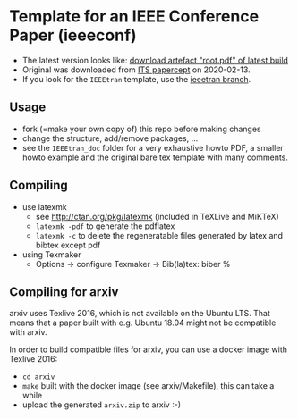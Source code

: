 # Template for an IEEE Conference Paper (ieeeconf)

- The latest version looks like: [download artefact "root.pdf" of latest build](https://gitlab.mrt.uni-karlsruhe.de/MRT/ieee_conference_template_latex/builds/artifacts/master/file/root.pdf?job=compile_pdf)
- Original was downloaded from [ITS papercept](http://its.papercept.net/conferences/support/tex.php) on 2020-02-13.
- If you look for the `IEEEtran` template, use the [ieeetran branch](https://gitlab.mrt.uni-karlsruhe.de/MRT/misc/ieee_conference_template_latex/tree/ieeetran).

## Usage
- fork (=make your own copy of) this repo before making changes
- change the structure, add/remove packages, ...
- see the `IEEEtran_doc` folder for a very exhaustive howto PDF, a smaller howto example and the original bare tex template with many comments.

## Compiling
- use latexmk
  - see http://ctan.org/pkg/latexmk (included in TeXLive and MiKTeX)
  - `latexmk -pdf` to generate the pdflatex
  - `latexmk -c` to delete the regeneratable files generated by latex and bibtex except pdf
- using Texmaker
  - Options -> configure Texmaker -> Bib(la)tex: biber %

## Compiling for arxiv
arxiv uses Texlive 2016, which is not available on the Ubuntu LTS.
That means that a paper built with e.g. Ubuntu 18.04 might not be compatible with arxiv.

In order to build compatible files for arxiv, you can use a docker image with Texlive 2016:

- `cd arxiv`
- `make` built with the docker image (see arxiv/Makefile), this can take a while
- upload the generated `arxiv.zip` to arxiv :-)
